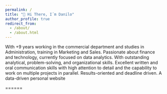 ```yaml
---
permalink: /
title: "👋 Hi There, I´m Danilo"
author_profile: true
redirect_from: 
  - /about/
  - /about.html
---
```



With +9 years working in the commercial department and studies in Administration, training in Marketing and Sales. Passionate about finance and technology, currently focused on data analytics. With outstanding analytical, problem-solving, and organizational skills. Excellent written and oral communication skills with high attention to detail and the capability to work on multiple projects in parallel. Results-oriented and deadline driven.
A data-driven personal website

======


